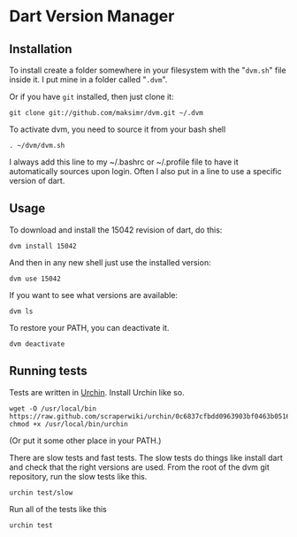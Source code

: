# Dart Version Manager

## Installation

To install create a folder somewhere in your filesystem with the "`dvm.sh`" file inside it.  I put mine in a folder called "`.dvm`".

Or if you have `git` installed, then just clone it:

    git clone git://github.com/maksimr/dvm.git ~/.dvm

To activate dvm, you need to source it from your bash shell

    . ~/dvm/dvm.sh

I always add this line to my ~/.bashrc or ~/.profile file to have it automatically sources upon login.
Often I also put in a line to use a specific version of dart.

## Usage

To download and install the 15042 revision of dart, do this:

    dvm install 15042


And then in any new shell just use the installed version:

    dvm use 15042

If you want to see what versions are available:

    dvm ls

To restore your PATH, you can deactivate it.

    dvm deactivate

## Running tests
Tests are written in [Urchin](http://www.urchin.sh). Install Urchin like so.

    wget -O /usr/local/bin https://raw.github.com/scraperwiki/urchin/0c6837cfbdd0963903bf0463b05160c2aecc22ef/urchin
    chmod +x /usr/local/bin/urchin

(Or put it some other place in your PATH.)

There are slow tests and fast tests. The slow tests do things like install dart
and check that the right versions are used. From the root of the dvm git repository,
run the slow tests like this.

    urchin test/slow

Run all of the tests like this

    urchin test
